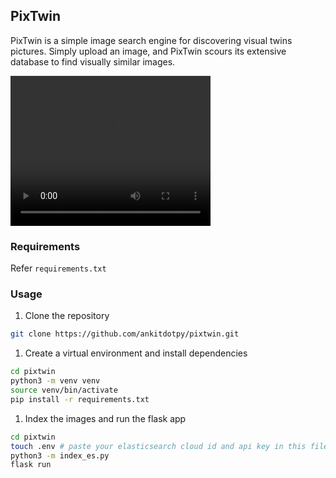 PixTwin
---
PixTwin is a simple image search engine for discovering visual twins pictures. Simply upload an image, and PixTwin scours its extensive database to find visually similar images.

<video width="320" height="240" controls>
  <source src="demo/demo.mkv" type="video/mp4">
</video>


### Requirements
Refer `requirements.txt`

### Usage
1. Clone the repository
```sh
git clone https://github.com/ankitdotpy/pixtwin.git
```
1. Create a virtual environment and install dependencies
```sh
cd pixtwin
python3 -m venv venv
source venv/bin/activate
pip install -r requirements.txt
```
1. Index the images and run the flask app
```sh
cd pixtwin
touch .env # paste your elasticsearch cloud id and api key in this file
python3 -m index_es.py
flask run
```